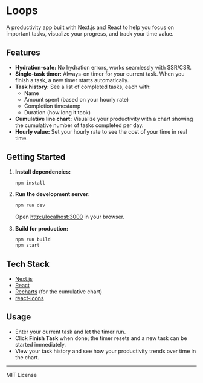# Loops

A productivity app built with Next.js and React to help you focus on important tasks, visualize your progress, and track your time value.

## Features
- **Hydration-safe:** No hydration errors, works seamlessly with SSR/CSR.
- **Single-task timer:** Always-on timer for your current task. When you finish a task, a new timer starts automatically.
- **Task history:** See a list of completed tasks, each with:
  - Name
  - Amount spent (based on your hourly rate)
  - Completion timestamp
  - Duration (how long it took)
- **Cumulative line chart:** Visualize your productivity with a chart showing the cumulative number of tasks completed per day.
- **Hourly value:** Set your hourly rate to see the cost of your time in real time.

## Getting Started

1. **Install dependencies:**
   ```sh
   npm install
   ```

2. **Run the development server:**
   ```sh
   npm run dev
   ```
   Open [http://localhost:3000](http://localhost:3000) in your browser.

3. **Build for production:**
   ```sh
   npm run build
   npm start
   ```

## Tech Stack
- [Next.js](https://nextjs.org/)
- [React](https://react.dev/)
- [Recharts](https://recharts.org/) (for the cumulative chart)
- [react-icons](https://react-icons.github.io/react-icons/)

## Usage
- Enter your current task and let the timer run.
- Click **Finish Task** when done; the timer resets and a new task can be started immediately.
- View your task history and see how your productivity trends over time in the chart.

---

MIT License